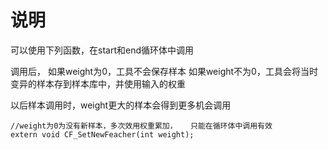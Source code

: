 # 说明

可以使用下列函数，在start和end循环体中调用  

调用后，
如果weight为0，工具不会保存样本
如果weight不为0，工具会将当时变异的样本存到样本库中，并使用输入的权重

以后样本调用时，weight更大的样本会得到更多机会调用



```
//weight为0为没有新样本，多次效用权重累加，   只能在循环体中调用有效
extern void CF_SetNewFeacher(int weight);
```



